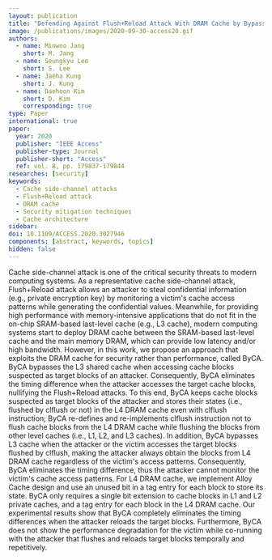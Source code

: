 ```yaml
---
layout: publication
title: "Defending Against Flush+Reload Attack With DRAM Cache by Bypassing Shared SRAM Cache"
image: /publications/images/2020-09-30-access20.gif
authors:
  - name: Minwoo Jang
    short: M. Jang
  - name: Seungkyu Lee
    short: S. Lee
  - name: Jaeha Kung
    short: J. Kung
  - name: Daehoon Kim
    short: D. Kim
    corresponding: true
type: Paper
international: true
paper:
  year: 2020
  publisher: "IEEE Access"
  publisher-type: Journal
  publisher-short: "Access"
  ref: vol. 8, pp. 179837-179844
researches: [security]
keywords:
  - Cache side-channel attacks
  - Flush+Reload attack
  - DRAM cache
  - Security mitigation techniques
  - Cache architecture
sidebar:
doi: 10.1109/ACCESS.2020.3027946
components: [abstract, keywords, topics]
hidden: false
---
```


Cache side-channel attack is one of the critical security threats to modern computing systems. As a representative cache side-channel attack, Flush+Reload attack allows an attacker to steal confidential information (e.g., private encryption key) by monitoring a victim's cache access patterns while generating the confidential values. Meanwhile, for providing high performance with memory-intensive applications that do not fit in the on-chip SRAM-based last-level cache (e.g., L3 cache), modern computing systems start to deploy DRAM cache between the SRAM-based last-level cache and the main memory DRAM, which can provide low latency and/or high bandwidth. However, in this work, we propose an approach that exploits the DRAM cache for security rather than performance, called ByCA. ByCA bypasses the L3 shared cache when accessing cache blocks suspected as target blocks of an attacker. Consequently, ByCA eliminates the timing difference when the attacker accesses the target cache blocks, nullifying the Flush+Reload attacks. To this end, ByCA keeps cache blocks suspected as target blocks of the attacker and stores their states (i.e., flushed by clflush or not) in the L4 DRAM cache even with clflush instruction; ByCA re-defines and re-implements clflush instruction not to flush cache blocks from the L4 DRAM cache while flushing the blocks from other level caches (i.e., L1, L2, and L3 caches). In addition, ByCA bypasses L3 cache when the attacker or the victim accesses the target blocks flushed by clflush, making the attacker always obtain the blocks from L4 DRAM cache regardless of the victim's access patterns. Consequently, ByCA eliminates the timing difference, thus the attacker cannot monitor the victim's cache access patterns. For L4 DRAM cache, we implement Alloy Cache design and use an unused bit in a tag entry for each block to store its state. ByCA only requires a single bit extension to cache blocks in L1 and L2 private caches, and a tag entry for each block in the L4 DRAM cache. Our experimental results show that ByCA completely eliminates the timing differences when the attacker reloads the target blocks. Furthermore, ByCA does not show the performance degradation for the victim while co-running with the attacker that flushes and reloads target blocks temporally and repetitively.